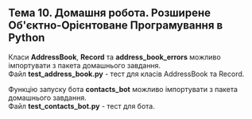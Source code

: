 ## Тема 10. Домашня робота. Розширене Об'єктно-Орієнтоване Програмування в Python

Класи **AddressBook**, **Record** та **address_book_errors** можливо імпортувати з пакета домашнього завдання.  
Файл **test_address_book.py** - тест для класів AddressBook та Record.    

Функцію запуску бота **contacts_bot** можливо імпортувати з пакета домашнього завдання.  
Файл **test_contacts_bot.py** - тест для бота.    
